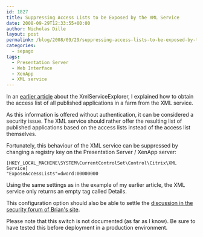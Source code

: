 ```yaml
---
id: 1827
title: Suppressing Access Lists to be Exposed by the XML Service
date: 2008-09-29T12:33:55+00:00
author: Nicholas Dille
layout: post
permalink: /blog/2008/09/29/suppressing-access-lists-to-be-exposed-by-the-xml-service-2/
categories:
  - sepago
tags:
  - Presentation Server
  - Web Interface
  - XenApp
  - XML service
---
```

In an [earlier article](/blog/2008/07/31/debugging-using-xmlserviceexplorer-part-3) about the XmlServiceExplorer, I explained how to obtain the access list of all published applications in a farm from the XML service.

As this information is offered without authentication, it can be considered a security issue. The XML service should rather offer the resulting list of published applications based on the access lists instead of the access list themselves.

Fortunately, this behaviour of the XML service can be suppressed by changing a registry key on the Presentation Server / XenApp server:

<!--more-->

```
[HKEY_LOCAL_MACHINE\SYSTEM\CurrentControlSet\Control\Citrix\XML Service]
"ExposeAccessLists"=dword:00000000
```

Using the same settings as in the example of my earlier article, the XML service only returns an empty tag called Details.

This configuration option should also be able to settle the [discussion in the security forum of Brian's site](http://www.brianmadden.com/forums/t/30467.aspx).

Please note that this switch is not documented (as far as I know). Be sure to have tested this before deployment in a production environment.
